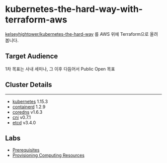 # kubernetes-the-hard-way-with-terraform-aws

[kelseyhightower/kubernetes-the-hard-way](https://github.com/kelseyhightower/kubernetes-the-hard-way) 를 AWS 위에 Terraform으로 올려봅니다.

## Target Audience

1차 목표는 사내 세미나, 그 이후 다듬어서 Public Open 목표

## Cluster Details
----

- [kubernetes](https://github.com/kubernetes/kubernetes) 1.15.3
- [containerd](https://github.com/containerd/containerd) 1.2.9
- [coredns](https://github.com/coredns/coredns) v1.6.3
- [cni](https://github.com/containernetworking/cni) v0.7.1
- [etcd](https://github.com/coreos/etcd) v3.4.0

## Labs

* [Prerequisites](docs/00-prerequisites.md)
* [Provisioning Computing Resources](docs/01-compute-resources.md)

